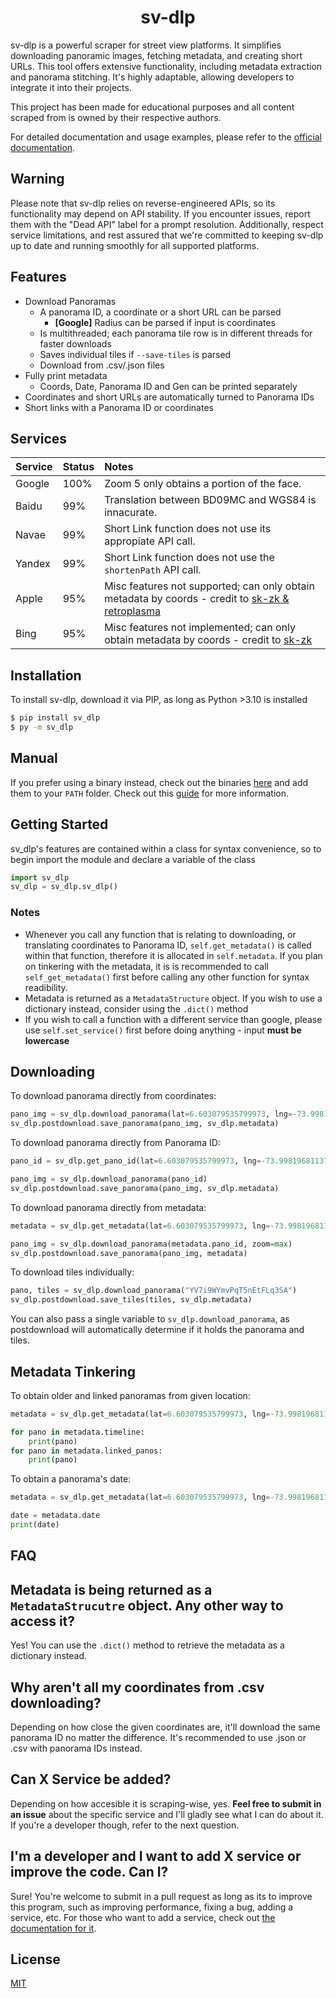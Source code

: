 <h1 align="center">
    <b>
        sv-dlp 
    </b>
</h1>

sv-dlp is a powerful scraper for street view platforms. It simplifies downloading panoramic images,
fetching metadata, and creating short URLs. This tool offers extensive functionality, including metadata
extraction and panorama stitching. It's highly adaptable, allowing developers to integrate it into their
projects.

This project has been made for educational purposes and all content scraped from
is owned by their respective authors.

For detailed documentation and usage examples, please refer to the [official documentation](https://shmugo.co/sv-dlp).

## **Warning**

Please note that sv-dlp relies on reverse-engineered APIs, so its functionality may depend on API stability.
If you encounter issues, report them with the "Dead API" label for a prompt resolution. Additionally,
respect service limitations, and rest assured that we're committed to keeping sv-dlp up to date and running
smoothly for all supported platforms.

## **Features**

- Download Panoramas
  - A panorama ID, a coordinate or a short URL can be parsed
    - **[Google]** Radius can be parsed if input is coordinates
  - Is multithreaded; each panorama tile row is in different threads for faster downloads
  - Saves individual tiles if `--save-tiles` is parsed
  - Download from .csv/.json files
- Fully print metadata
  - Coords, Date, Panorama ID and Gen can be printed separately
- Coordinates and short URLs are automatically turned to Panorama IDs
- Short links with a Panorama ID or coordinates

## **Services**

| Service | Status | Notes                                                                                                                                                    |
| :------ | :----- | :------------------------------------------------------------------------------------------------------------------------------------------------------- |
| Google  | 100%   | Zoom 5 only obtains a portion of the face.                                                                                                               |
| Baidu   | 99%    | Translation between BD09MC and WGS84 is innacurate.                                                                                                      |
| Navae   | 99%    | Short Link function does not use its appropiate API call.                                                                                                |
| Yandex  | 99%    | Short Link function does not use the `shortenPath` API call.                                                                                             |
| Apple   | 95%    | Misc features not supported; can only obtain metadata by coords - credit to [sk-zk & retroplasma](https://github.com/shmugoh/sv-dlp/blob/master/CREDITS) |
| Bing    | 95%    | Misc features not implemented; can only obtain metadata by coords - credit to [sk-zk](https://github.com/shmugoh/sv-dlp/blob/master/CREDITS)             |

## **Installation**

To install sv-dlp, download it via PIP, as long as Python >3.10 is installed

```bash
$ pip install sv_dlp
$ py -m sv_dlp
```

## Manual

If you prefer using a binary instead, check out the binaries [here](https://github.com/shmugoh/sv-dlp/releases/latest)
and add them to your `PATH` folder. Check out this [guide](https://www.architectryan.com/2018/03/17/add-to-the-path-on-windows-10/)
for more information.

## Getting Started

sv_dlp's features are contained within a class for syntax convenience, so to begin
import the module and declare a variable of the class

```python
import sv_dlp
sv_dlp = sv_dlp.sv_dlp()
```

### Notes

- Whenever you call any function that is relating to downloading, or translating coordinates
  to Panorama ID, `self.get_metadata()` is called within that function, therefore it is
  allocated in `self.metadata`. If you plan on tinkering with the metadata,
  it is is recommended to call `self_get_metadata()` first
  before calling any other function for syntax readibility.
- Metadata is returned as a `MetadataStructure` object. If you wish to use
  a dictionary instead, consider using the `.dict()` method
- If you wish to call a function with a different service than google, please use
  `self.set_service()` first before doing anything - input **must be lowercase**

## Downloading

To download panorama directly from coordinates:

```python
pano_img = sv_dlp.download_panorama(lat=6.603079535799973, lng=-73.99819681137278)
sv_dlp.postdownload.save_panorama(pano_img, sv_dlp.metadata)
```

To download panorama directly from Panorama ID:

```python
pano_id = sv_dlp.get_pano_id(lat=6.603079535799973, lng=-73.99819681137278)

pano_img = sv_dlp.download_panorama(pano_id)
sv_dlp.postdownload.save_panorama(pano_img, sv_dlp.metadata)
```

To download panorama directly from metadata:

```python
metadata = sv_dlp.get_metadata(lat=6.603079535799973, lng=-73.99819681137278)

pano_img = sv_dlp.download_panorama(metadata.pano_id, zoom=max)
sv_dlp.postdownload.save_panorama(pano_img, metadata)
```

To download tiles individually:

```python
pano, tiles = sv_dlp.download_panorama("YV7i9WYmvPqT5nEtFLq3SA")
sv_dlp.postdownload.save_tiles(tiles, sv_dlp.metadata)
```

You can also pass a single variable to `sv_dlp.download_panorama`,
as postdownload will automatically determine
if it holds the panorama and tiles.

## Metadata Tinkering

To obtain older and linked panoramas from given location:

```python
metadata = sv_dlp.get_metadata(lat=6.603079535799973, lng=-73.99819681137278, get_linked_panos=True)

for pano in metadata.timeline:
    print(pano)
for pano in metadata.linked_panos:
    print(pano)
```

To obtain a panorama's date:

```python
metadata = sv_dlp.get_metadata(lat=6.603079535799973, lng=-73.99819681137278)

date = metadata.date
print(date)
```

## **FAQ**

## **Metadata is being returned as a `MetadataStrucutre` object. Any other way to access it?**

Yes! You can use the `.dict()` method to retrieve the metadata as a dictionary
instead.

## **Why aren't all my coordinates from .csv downloading?**

Depending on how close the given coordinates are, it'll download the same panorama ID
no matter the difference. It's recommended to use .json or .csv with panorama IDs instead.

## **Can X Service be added?**

Depending on how accesible it is scraping-wise, yes.
**Feel free to submit in an issue** about the specific service and I'll gladly see
what I can do about it. If you're a developer though, refer to the next question.

## **I'm a developer and I want to add X service or improve the code. Can I?**

Sure! You're welcome to submit in a pull request as long as its to improve
this program, such as improving performance, fixing a bug, adding a service, etc.
For those who want to add a service, check out [the documentation for it](https://shmugo.co/sv-dlp/latest/contributing_services/).

## **License**

[MIT](https://raw.githubusercontent.com/shmugoh/sv-dlp/master/LICENSE)
